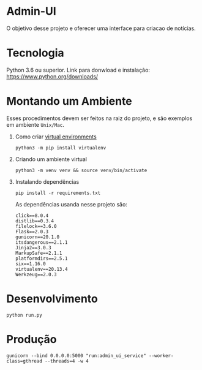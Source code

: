 # Admin-UI
O objetivo desse projeto e oferecer uma interface para criacao de notícias.

# Tecnologia
Python 3.6 ou superior. Link para donwload e instalação: https://www.python.org/downloads/

# Montando um Ambiente
Esses procedimentos devem ser feitos na raiz do projeto, e são exemplos em ambiente `Unix/Mac`.
1. Como criar [virtual environments](https://docs.python.org/3/library/venv.html)  
    ```
    python3 -m pip install virtualenv
    ```
2. Criando um ambiente virtual   
    ```
    python3 -m venv venv && source venv/bin/activate
    ```
3. Instalando dependências
    ```
    pip install -r requirements.txt
    ```
    As dependências usanda nesse projeto são:
    ```
    click==8.0.4
    distlib==0.3.4
    filelock==3.6.0
    Flask==2.0.3
    gunicorn==20.1.0
    itsdangerous==2.1.1
    Jinja2==3.0.3
    MarkupSafe==2.1.1
    platformdirs==2.5.1
    six==1.16.0
    virtualenv==20.13.4
    Werkzeug==2.0.3
    ```

# Desenvolvimento
```
python run.py
```

# Produção
```
gunicorn --bind 0.0.0.0:5000 "run:admin_ui_service" --worker-class=gthread --threads=4 -w 4
```
